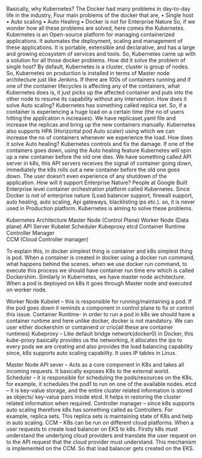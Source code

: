 Basically, why Kubernetes?
The Docker had many problems in day-to-day life in the industry,
Four main problems of the docker that are,
•	Single host
•	Auto scaling
•	Auto Healing
•	Docker is not for Enterprise Nature
So, if we wonder how all these problems are solved, here comes the Kubernetes.
Kubernetes is an Open-source platform for managing containerized applications. It automates the deployment, scaling and management of these applications. It is portable, extensible and declarative, and has a large and growing ecosystem of services and tools. 
So, Kubernetes came up with a solution for all those docker problems.
How did it solve the problem of single host?
By default, Kubernetes is a cluster, cluster is group of nodes. So, Kubernetes on production is installed in terms of Master node architecture just like Jenkins. 
If there are 100s of containers running and if one of the container lifecycles is affecting any of the containers, what Kubernetes does is, it just picks up the affected container and puts into the other node to resume its capability without any intervention.
How does it solve Auto scaling?
Kubernetes has something called replica set.
So, if a container is experiencing a huge load on a certain time (the no of users hitting the application n increases). We have replicaset.yaml file and increase the replicas and bring up the new containers manually. Kubernetes also supports HPA (Horizontal pod Auto scaler) using which we can increase the no of containers whenever we experience the load.
How does it solve Auto healing?
Kubernetes controls and fix the damage.
If one of the containers goes down, using the Auto healing feature Kubernetes will spin up a new container before the old one dies.
We have something called API server in k8s, this API servers receives the signal of container going down, immediately the k8s rolls out a new container before the old one goes down. The user doesn’t even experience of any shutdown of the application.
How will it support Enterprise Nature?
People at Google Built Enterprise level container orchestration platform called Kubernetes.
Since Docker is not of enterprise nature (Load balancer support, firewall support, auto healing, auto scaling, Api gateways, blacklisting ips etc.). so, it is never used in Production platform. Kubernetes is aiming to solve these problems.

Kubernetes Architecture
Master Node (Control Plane)	        Worker Node (Data plane)
API Server	                         Kubelet
Scheduler	                           Kubeproxy
etcd	                               Container Runtime
Controller Manager	
CCM (Cloud Controller manager)	

To explain this, in docker simplest thing is container and k8s simplest thing is pod.
When a container is created in docker using a docker run command, what happens behind the scenes. when we use docker run command, to execute this process we should have container run time env which is called Dockershim.
Similarly in Kubernetes, we have master node architecture. When a pod is deployed on k8s it goes through Master node and executed on worker node.

Worker Node
Kubelet – this is responsible for running/maintaining a pod. If the pod goes down it reminds a component in control plane to fix or control this issue.
Container Runtime- in order to run a pod in k8s we should have a container runtime and here unlike docker, docker is not mandatory. We can user either dockershim or containerd or crio(all these are container runtimes)
Kubeproxy – Like default bridge network(docker0) in Docker, this kube-proxy basically provides us the networking, it allocates the ips to every pods we are creating and also provides the load balancing capability since, k8s supports auto scaling capability. It uses IP tables in Linux.

Master Node
API sever – Acts as a core component in K8s and takes all incoming requests. It basically exposes K8s to the external world.
Scheduler – it is responsible for scheduling the pods/resources on the K8s. for example, it schedules the pod1 to run on one of the available nodes.
etcd – it is key-value storage, and the entire cluster related information is stored as objects/ key-value pairs inside etcd. It helps in restoring the cluster related information when required.
Controller manager – since k8s supports auto scaling therefore k8s has something called as Controllers. For example, replica sets. This replica sets is maintaining state of K8s and help in auto scaling.
CCM – K8s can be run on different cloud platforms. When a user requests to create load balancer on EKS to k8s. Firstly k8s must understand the underlying cloud providers and translate the user request on to the API request that the cloud provider must understand. This mechanism is implemented on the CCM. So that load balancer gets created on the EKS.

